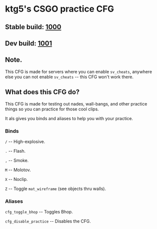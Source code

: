 # ktg5's CSGO practice CFG

## Stable build: [1000](https://github.com/ktg5/csgo-practice-cfg/releases)

## Dev build: [1001](https://github.com/ktg5/csgo-practice-cfg/archive/master.zip)

## Note.
This CFG is made for servers where you can enable `sv_cheats`, anywhere else you can not enable `sv_cheats` -- this CFG won't work there.

## What does this CFG do?
This CFG is made for testing out nades, wall-bangs, and other practice things so you can practice for those cool clips.

It als gives you binds and aliases to help you with your practice.

### Binds
`/` -- High-explosive.

`.` -- Flash.

`,` -- Smoke.

`M` -- Molotov.

`X` -- Noclip.

`Z` -- Toggle `mat_wireframe` (see objects thru walls).

### Aliases
`cfg_toggle_bhop` -- Toggles Bhop.

`cfg_disable_practice` -- Disables the CFG.
